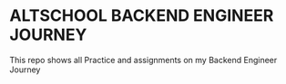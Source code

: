 # ALTSCHOOL BACKEND ENGINEER JOURNEY
 This repo shows all Practice and assignments on my Backend Engineer Journey 
